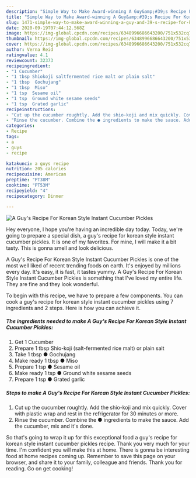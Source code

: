 ```yaml
---
description: "Simple Way to Make Award-winning A Guy&amp;#39;s Recipe For Korean Style Instant Cucumber Pickles"
title: "Simple Way to Make Award-winning A Guy&amp;#39;s Recipe For Korean Style Instant Cucumber Pickles"
slug: 1471-simple-way-to-make-award-winning-a-guy-and-39-s-recipe-for-korean-style-instant-cucumber-pickles
date: 2020-09-19T07:44:12.568Z
image: https://img-global.cpcdn.com/recipes/6348996686643200/751x532cq70/a-guys-recipe-for-korean-style-instant-cucumber-pickles-recipe-main-photo.jpg
thumbnail: https://img-global.cpcdn.com/recipes/6348996686643200/751x532cq70/a-guys-recipe-for-korean-style-instant-cucumber-pickles-recipe-main-photo.jpg
cover: https://img-global.cpcdn.com/recipes/6348996686643200/751x532cq70/a-guys-recipe-for-korean-style-instant-cucumber-pickles-recipe-main-photo.jpg
author: Verna Reid
ratingvalue: 4.1
reviewcount: 32373
recipeingredient:
- "1 Cucumber"
- "1 tbsp Shiokoji saltfermented rice malt or plain salt"
- "1 tbsp  Gochujang"
- "1 tbsp  Miso"
- "1 tsp  Sesame oil"
- "1 tsp  Ground white sesame seeds"
- "1 tsp  Grated garlic"
recipeinstructions:
- "Cut up the cucumber roughtly. Add the shio-koji and mix quickly. Cover with plastic wrap and rest in the refrigerator for 30 minutes or more."
- "Rinse the cucumber. Combine the ● ingredients to make the sauce. Add the cucumber, mix and it&#39;s done."
categories:
- Recipe
tags:
- a
- guys
- recipe

katakunci: a guys recipe 
nutrition: 205 calories
recipecuisine: American
preptime: "PT38M"
cooktime: "PT53M"
recipeyield: "4"
recipecategory: Dinner

---
```



![A Guy&#39;s Recipe For Korean Style Instant Cucumber Pickles](https://img-global.cpcdn.com/recipes/6348996686643200/751x532cq70/a-guys-recipe-for-korean-style-instant-cucumber-pickles-recipe-main-photo.jpg)

Hey everyone, I hope you're having an incredible day today. Today, we're going to prepare a special dish, a guy&#39;s recipe for korean style instant cucumber pickles. It is one of my favorites. For mine, I will make it a bit tasty. This is gonna smell and look delicious.



A Guy&#39;s Recipe For Korean Style Instant Cucumber Pickles is one of the most well liked of recent trending foods on earth. It's enjoyed by millions every day. It's easy, it is fast, it tastes yummy. A Guy&#39;s Recipe For Korean Style Instant Cucumber Pickles is something that I've loved my entire life. They are fine and they look wonderful.


To begin with this recipe, we have to prepare a few components. You can cook a guy&#39;s recipe for korean style instant cucumber pickles using 7 ingredients and 2 steps. Here is how you can achieve it.

<!--inarticleads1-->

##### The ingredients needed to make A Guy&#39;s Recipe For Korean Style Instant Cucumber Pickles:

1. Get 1 Cucumber
1. Prepare 1 tbsp Shio-koji (salt-fermented rice malt) or plain salt
1. Take 1 tbsp ● Gochujang
1. Make ready 1 tbsp ● Miso
1. Prepare 1 tsp ● Sesame oil
1. Make ready 1 tsp ● Ground white sesame seeds
1. Prepare 1 tsp ● Grated garlic




<!--inarticleads2-->

##### Steps to make A Guy&#39;s Recipe For Korean Style Instant Cucumber Pickles:

1. Cut up the cucumber roughtly. Add the shio-koji and mix quickly. Cover with plastic wrap and rest in the refrigerator for 30 minutes or more.
1. Rinse the cucumber. Combine the ● ingredients to make the sauce. Add the cucumber, mix and it&#39;s done.




So that's going to wrap it up for this exceptional food a guy&#39;s recipe for korean style instant cucumber pickles recipe. Thank you very much for your time. I'm confident you will make this at home. There is gonna be interesting food at home recipes coming up. Remember to save this page on your browser, and share it to your family, colleague and friends. Thank you for reading. Go on get cooking!
